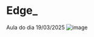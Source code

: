 # Edge_

Aula do dia 19/03/2025
![image](https://github.com/user-attachments/assets/90e74223-44a3-4519-85d0-cf37bfe9b5fa)
